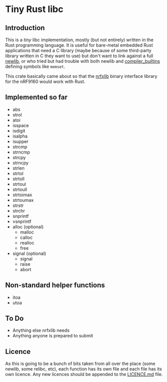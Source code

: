 # Tiny Rust libc

## Introduction

This is a _tiny_ libc implementation, mostly (but not entirely) written in the Rust programming language. It is useful for bare-metal embedded Rust applications that need a C library (maybe because of some third-party library written in C they want to use) but don't want to link against a full [newlib](https://sourceware.org/newlib), or who tried but had trouble with both newlib and [compiler_builtins](https://github.com/rust-lang-nursery/compiler-builtins) defining symbols like `memset`.

This crate basically came about so that the [nrfxlib](https://github.com/NordicPlayground/nrfxlib) binary interface library for the nRF9160 would work with Rust.

## Implemented so far

* abs
* strol
* atoi
* isspace
* isdigit
* isalpha
* isupper
* strcmp
* strncmp
* strcpy
* strncpy
* strlen
* strtol
* strtoll
* strtoul
* strtoull
* strtoimax
* strtoumax
* strstr
* strchr
* snprintf
* vsnprintf
* alloc (optional)
    * malloc
    * calloc
    * realloc
    * free
* signal (optional)
    * signal
    * raise
    * abort

## Non-standard helper functions

* itoa
* utoa

## To Do

* Anything else nrfxlib needs
* Anything anyone is prepared to submit

## Licence

As this is going to be a bunch of bits taken from all over the place (some newlib, some relibc, etc), each function has its own file and each file has its own licence. Any new licences should be appended to the [LICENCE.md](./LICENCE.md) file.

